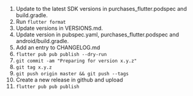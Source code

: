 1. Update to the latest SDK versions in purchases_flutter.podspec and build.gradle.
1. Run `flutter format`
1. Update versions in VERSIONS.md.
1. Update version in pubspec.yaml, purchases_flutter.podspec and android/build.gradle.
1. Add an entry to CHANGELOG.md
1. `flutter pub pub publish --dry-run`
1. `git commit -am "Preparing for version x.y.z"`
1. `git tag x.y.z`
1. `git push origin master && git push --tags`
1. Create a new release in github and upload
1. `flutter pub pub publish`
